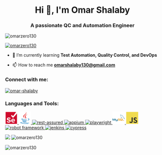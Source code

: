 <h1 align="center">Hi 👋, I'm Omar Shalaby</h1>
<h3 align="center">A passionate QC and Automation Engineer</h3>

<p align="left"> <img src="https://komarev.com/ghpvc/?username=omarzero130&label=Profile%20views&color=0e75b6&style=flat" alt="omarzero130" /> </p>

<p align="left"> <a href="https://github.com/ryo-ma/github-profile-trophy"><img src="https://github-profile-trophy.vercel.app/?username=omarzero130" alt="omarzero130" /></a> </p>

- 🌱 I’m currently learning **Test Automation, Quality Control, and DevOps**

- 📫 How to reach me **omarshalaby130@gmail.com**

<h3 align="left">Connect with me:</h3>
<p align="left">
<a href="https://www.linkedin.com/in/omar-shalaby-6b8702150/" target="blank"><img align="center" src="https://raw.githubusercontent.com/rahuldkjain/github-profile-readme-generator/master/src/images/icons/Social/linked-in-alt.svg" alt="omar-shalaby" height="30" width="40" /></a>
</p>

<h3 align="left">Languages and Tools:</h3>
<p align="left">
<a href="https://www.selenium.dev" target="_blank" rel="noreferrer"> <img src="https://raw.githubusercontent.com/devicons/devicon/master/icons/selenium/selenium-original.svg" alt="selenium" width="40" height="40"/> </a>
<a href="https://www.java.com" target="_blank" rel="noreferrer"> <img src="https://raw.githubusercontent.com/devicons/devicon/master/icons/java/java-original.svg" alt="java" width="40" height="40"/> </a>
<a href="https://rest-assured.io/" target="_blank" rel="noreferrer"> <img src="https://avatars.githubusercontent.com/u/19369327?s=200&v=4" alt="rest-assured" width="40" height="40"/> </a>
<a href="https://appium.io" target="_blank" rel="noreferrer"> <img src="https://avatars.githubusercontent.com/u/3221291?s=200&v=4" alt="appium" width="40" height="40"/> </a>
<a href="https://playwright.dev" target="_blank" rel="noreferrer"> <img src="https://playwright.dev/img/playwright-logo.svg" alt="playwright" width="40" height="40"/> </a>
<a href="https://www.mysql.com" target="_blank" rel="noreferrer"> <img src="https://raw.githubusercontent.com/devicons/devicon/master/icons/mysql/mysql-original-wordmark.svg" alt="mysql" width="40" height="40"/> </a>
<a href="https://developer.mozilla.org/en-US/docs/Web/JavaScript" target="_blank" rel="noreferrer"> <img src="https://raw.githubusercontent.com/devicons/devicon/master/icons/javascript/javascript-original.svg" alt="javascript" width="40" height="40"/> </a>
<a href="https://robotframework.org" target="_blank" rel="noreferrer"> <img src="https://upload.wikimedia.org/wikipedia/commons/e/e4/Robot-framework-logo.png" alt="robot framework" width="40" height="40"/> </a>
<a href="https://www.jenkins.io" target="_blank" rel="noreferrer"> <img src="https://www.jenkins.io/images/logos/jenkins/jenkins.svg" alt="jenkins" width="40" height="40"/> </a>
<a href="https://www.cypress.io" target="_blank" rel="noreferrer"> <img src="https://avatars.githubusercontent.com/u/8908513?s=200&v=4" alt="cypress" width="40" height="40"/> </a>
</p>

<p><img align="left" src="https://github-readme-stats.vercel.app/api/top-langs/?username=omarzero130&hide=python&alt="omarzero130" /></p>

<p>&nbsp;<img align="center" src="https://github-readme-stats.vercel.app/api?username=omarzero130&show_icons=true&locale=en" alt="omarzero130" /></p>

<p><img align="center" src="https://github-readme-streak-stats.herokuapp.com/?user=omarzero130&" alt="omarzero130" /></p>

